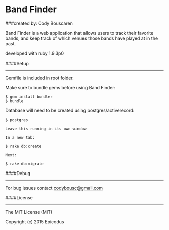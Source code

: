 Band Finder
=======================================
###created by: Cody Bouscaren

Band Finder is a web application that allows users to track their favorite bands, and keep track of which venues those bands have played at in the past.


developed with ruby 1.9.3p0


####Setup
_______

Gemfile is included in root folder.

Make sure to bundle gems before using Band Finder:

    $ gem install bundler
    $ bundle


Database will need to be created using postgres/activerecord:

    $ postgres

    Leave this running in its own window

    In a new tab:

    $ rake db:create

    Next:

    $ rake db:migrate



####Debug
________

For bug issues contact codybousc@gmail.com


####License
_________


The MIT License (MIT)

Copyright (c) 2015 Epicodus
